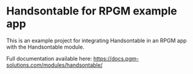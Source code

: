 # Handsontable for RPGM example app

This is an example project for integrating Handsontable in an RPGM app with the Handsontable module.

Full documentation available here: https://docs.pgm-solutions.com/modules/handsontable/
